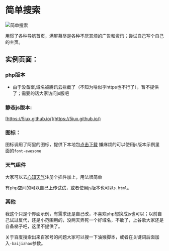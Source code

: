 # 简单搜索
![简单搜索](https://raw.githubusercontent.com/5iux/sou/master/img.gif)

用惯了各种导航首页，满屏幕尽是各种不厌其烦的广告和资讯；尝试自己写个自己的主页。

## 实例页面：
### php版本
* 由于没备案,域名被腾讯云拦截了（不知为啥似乎https也不行了），暂不提供了；需要的话大家访问js版吧
### 静态js版本:
[https://5iux.github.io/](https://5iux.github.io/) 


### 图标：
图标调用了阿里的图标，提供下本地包[点击下载](https://raw.githubusercontent.com/5iux/sou/master/icon.zip/)
嫌麻烦的可以使用js版本示例里面的`font-awesome`

### 天气组件
大家可以去[心知天气](https://www.seniverse.com/widget/)注册个插件加上，用法很简单

有php空间的可以自己上传试试，或者使用js版本也可以`s.html`。

### 其他
我这个只是个界面示例，有需求还是自己改，不喜欢php想换成js也可以；以前自己试过反代，还是小范围用的，没两天弄死一个好域名，不敢了，上谷歌大家还是自备梯子吧，这里不提供了。

关于百度搜索出来百家号的问题大家可以搜一下油猴脚本，或者在关键词后面加入`-baijiahao`参数。

